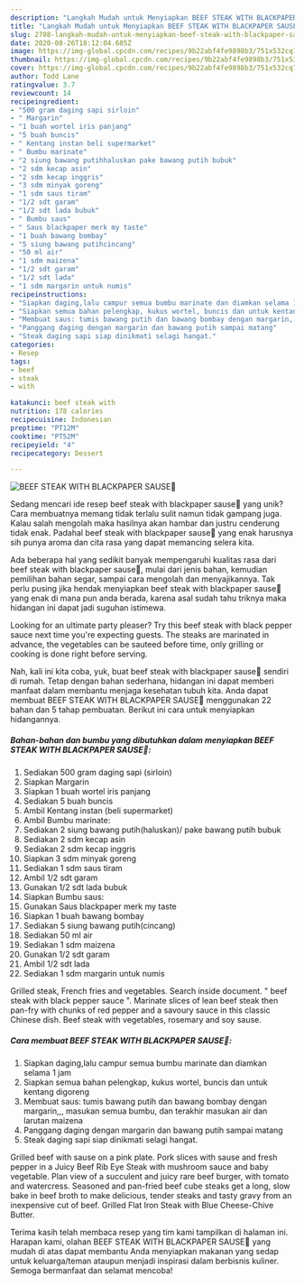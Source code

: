 ```yaml
---
description: "Langkah Mudah untuk Menyiapkan BEEF STEAK WITH BLACKPAPER SAUSE🥩 Anti Gagal"
title: "Langkah Mudah untuk Menyiapkan BEEF STEAK WITH BLACKPAPER SAUSE🥩 Anti Gagal"
slug: 2708-langkah-mudah-untuk-menyiapkan-beef-steak-with-blackpaper-sause-anti-gagal
date: 2020-08-26T18:12:04.685Z
image: https://img-global.cpcdn.com/recipes/9b22abf4fe9898b3/751x532cq70/beef-steak-with-blackpaper-sause🥩-foto-resep-utama.jpg
thumbnail: https://img-global.cpcdn.com/recipes/9b22abf4fe9898b3/751x532cq70/beef-steak-with-blackpaper-sause🥩-foto-resep-utama.jpg
cover: https://img-global.cpcdn.com/recipes/9b22abf4fe9898b3/751x532cq70/beef-steak-with-blackpaper-sause🥩-foto-resep-utama.jpg
author: Todd Lane
ratingvalue: 3.7
reviewcount: 14
recipeingredient:
- "500 gram daging sapi sirloin"
- " Margarin"
- "1 buah wortel iris panjang"
- "5 buah buncis"
- " Kentang instan beli supermarket"
- " Bumbu marinate"
- "2 siung bawang putihhaluskan pake bawang putih bubuk"
- "2 sdm kecap asin"
- "2 sdm kecap inggris"
- "3 sdm minyak goreng"
- "1 sdm saus tiram"
- "1/2 sdt garam"
- "1/2 sdt lada bubuk"
- " Bumbu saus"
- " Saus blackpaper merk my taste"
- "1 buah bawang bombay"
- "5 siung bawang putihcincang"
- "50 ml air"
- "1 sdm maizena"
- "1/2 sdt garam"
- "1/2 sdt lada"
- "1 sdm margarin untuk numis"
recipeinstructions:
- "Siapkan daging,lalu campur semua bumbu marinate dan diamkan selama 1 jam"
- "Siapkan semua bahan pelengkap, kukus wortel, buncis dan untuk kentang digoreng"
- "Membuat saus: tumis bawang putih dan bawang bombay dengan margarin,,, masukan semua bumbu, dan terakhir masukan air dan larutan maizena"
- "Panggang daging dengan margarin dan bawang putih sampai matang"
- "Steak daging sapi siap dinikmati selagi hangat."
categories:
- Resep
tags:
- beef
- steak
- with

katakunci: beef steak with 
nutrition: 178 calories
recipecuisine: Indonesian
preptime: "PT12M"
cooktime: "PT52M"
recipeyield: "4"
recipecategory: Dessert

---
```



![BEEF STEAK WITH BLACKPAPER SAUSE🥩](https://img-global.cpcdn.com/recipes/9b22abf4fe9898b3/751x532cq70/beef-steak-with-blackpaper-sause🥩-foto-resep-utama.jpg)

Sedang mencari ide resep beef steak with blackpaper sause🥩 yang unik? Cara membuatnya memang tidak terlalu sulit namun tidak gampang juga. Kalau salah mengolah maka hasilnya akan hambar dan justru cenderung tidak enak. Padahal beef steak with blackpaper sause🥩 yang enak harusnya sih punya aroma dan cita rasa yang dapat memancing selera kita.

Ada beberapa hal yang sedikit banyak mempengaruhi kualitas rasa dari beef steak with blackpaper sause🥩, mulai dari jenis bahan, kemudian pemilihan bahan segar, sampai cara mengolah dan menyajikannya. Tak perlu pusing jika hendak menyiapkan beef steak with blackpaper sause🥩 yang enak di mana pun anda berada, karena asal sudah tahu triknya maka hidangan ini dapat jadi suguhan istimewa.

Looking for an ultimate party pleaser? Try this beef steak with black pepper sauce next time you&#39;re expecting guests. The steaks are marinated in advance, the vegetables can be sauteed before time, only grilling or cooking is done right before serving.


Nah, kali ini kita coba, yuk, buat beef steak with blackpaper sause🥩 sendiri di rumah. Tetap dengan bahan sederhana, hidangan ini dapat memberi manfaat dalam membantu menjaga kesehatan tubuh kita. Anda dapat membuat BEEF STEAK WITH BLACKPAPER SAUSE🥩 menggunakan 22 bahan dan 5 tahap pembuatan. Berikut ini cara untuk menyiapkan hidangannya.

<!--inarticleads1-->

##### Bahan-bahan dan bumbu yang dibutuhkan dalam menyiapkan BEEF STEAK WITH BLACKPAPER SAUSE🥩:

1. Sediakan 500 gram daging sapi (sirloin)
1. Siapkan  Margarin
1. Siapkan 1 buah wortel iris panjang
1. Sediakan 5 buah buncis
1. Ambil  Kentang instan (beli supermarket)
1. Ambil  Bumbu marinate:
1. Sediakan 2 siung bawang putih(haluskan)/ pake bawang putih bubuk
1. Sediakan 2 sdm kecap asin
1. Sediakan 2 sdm kecap inggris
1. Siapkan 3 sdm minyak goreng
1. Sediakan 1 sdm saus tiram
1. Ambil 1/2 sdt garam
1. Gunakan 1/2 sdt lada bubuk
1. Siapkan  Bumbu saus:
1. Gunakan  Saus blackpaper merk my taste
1. Siapkan 1 buah bawang bombay
1. Sediakan 5 siung bawang putih(cincang)
1. Sediakan 50 ml air
1. Sediakan 1 sdm maizena
1. Gunakan 1/2 sdt garam
1. Ambil 1/2 sdt lada
1. Sediakan 1 sdm margarin untuk numis


Grilled steak, French fries and vegetables. Search inside document. &#34; beef steak with black pepper sauce &#34;. Marinate slices of lean beef steak then pan-fry with chunks of red pepper and a savoury sauce in this classic Chinese dish. Beef steak with vegetables, rosemary and soy sause. 

<!--inarticleads2-->

##### Cara membuat BEEF STEAK WITH BLACKPAPER SAUSE🥩:

1. Siapkan daging,lalu campur semua bumbu marinate dan diamkan selama 1 jam
1. Siapkan semua bahan pelengkap, kukus wortel, buncis dan untuk kentang digoreng
1. Membuat saus: tumis bawang putih dan bawang bombay dengan margarin,,, masukan semua bumbu, dan terakhir masukan air dan larutan maizena
1. Panggang daging dengan margarin dan bawang putih sampai matang
1. Steak daging sapi siap dinikmati selagi hangat.


Grilled beef with sause on a pink plate. Pork slices with sause and fresh pepper in a Juicy Beef Rib Eye Steak with mushroom sauce and baby vegetable. Plan view of a succulent and juicy rare beef burger, with tomato and watercress. Seasoned and pan-fried beef cube steaks get a long, slow bake in beef broth to make delicious, tender steaks and tasty gravy from an inexpensive cut of beef. Grilled Flat Iron Steak with Blue Cheese-Chive Butter. 

Terima kasih telah membaca resep yang tim kami tampilkan di halaman ini. Harapan kami, olahan BEEF STEAK WITH BLACKPAPER SAUSE🥩 yang mudah di atas dapat membantu Anda menyiapkan makanan yang sedap untuk keluarga/teman ataupun menjadi inspirasi dalam berbisnis kuliner. Semoga bermanfaat dan selamat mencoba!
